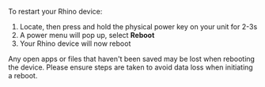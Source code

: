 To restart your Rhino device:

1. Locate, then press and hold the physical power key on your unit for 2-3s
2. A power menu will pop up, select **Reboot**
3. Your Rhino device will now reboot

Any open apps or files that haven't been saved may be lost when rebooting the device. Please ensure steps are taken to avoid data loss when initiating a reboot.
